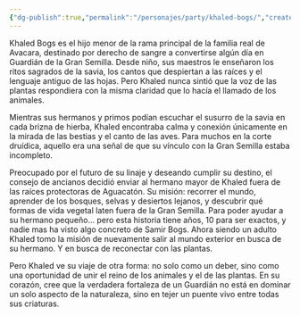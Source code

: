 ```yaml
---
{"dg-publish":true,"permalink":"/personajes/party/khaled-bogs/","created":"2025-08-24T18:28:32.910-06:00","updated":"2025-08-24T18:34:10.000-06:00"}
---
```



Khaled Bogs es el hijo menor de la rama principal de la familia real de Avacara, destinado por derecho de sangre a convertirse algún día en Guardián de la Gran Semilla.
Desde niño, sus maestros le enseñaron los ritos sagrados de la savia, los cantos que despiertan a las raíces y el lenguaje antiguo de las hojas.
Pero Khaled nunca sintió que la voz de las plantas respondiera con la misma claridad que lo hacía el llamado de los animales.

Mientras sus hermanos y primos podían escuchar el susurro de la savia en cada brizna de hierba, Khaled encontraba calma y conexión únicamente en la mirada de las bestias y el canto de las aves.
Para muchos en la corte druídica, aquello era una señal de que su vínculo con la Gran Semilla estaba incompleto.

Preocupado por el futuro de su linaje y deseando cumplir su destino, el consejo de ancianos decidió enviar al hermano mayor de Khaled fuera de las raíces protectoras de Aguacatón.
Su misión: recorrer el mundo, aprender de los bosques, selvas y desiertos lejanos, y descubrir qué formas de vida vegetal laten fuera de la Gran Semilla. Para poder ayudar a su hermano pequeño... pero esta historia tiene años, 10 para ser exactos, y nadie mas ha visto algo concreto de Samir Bogs. Ahora siendo un adulto Khaled tomo la misión de nuevamente salir al mundo exterior en busca de su hermano.
Y en busca de reconectar con las plantas.

Pero Khaled ve su viaje de otra forma: no solo como un deber, sino como una oportunidad de unir el reino de los animales y el de las plantas.
En su corazón, cree que la verdadera fortaleza de un Guardián no está en dominar un solo aspecto de la naturaleza, sino en tejer un puente vivo entre todas sus criaturas.